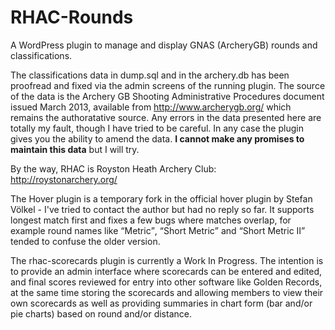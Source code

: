RHAC-Rounds
===========

A WordPress plugin to manage and display GNAS (ArcheryGB) rounds and classifications.

The classifications data in dump.sql and in the archery.db has been proofread and fixed via the admin screens of the running plugin.
The source of the data is the Archery GB Shooting Administrative Procedures document issued March 2013, available from http://www.archerygb.org/
which remains the authoratative
source. Any errors in the data presented here are totally my fault, though I have tried to be careful.
In any case the plugin gives you the ability to amend the data. **I cannot make any promises to maintain this data** but I will try.

By the way, RHAC is Royston Heath Archery Club: http://roystonarchery.org/

The Hover plugin is a temporary fork in the official hover plugin by Stefan V&ouml;lkel - I've tried to contact the author but had no reply so far.
It supports longest match first and fixes a few bugs where matches overlap, for example round names like <q>Metric</q>, <q>Short Metric</q> and
<q>Short Metric II</q> tended to confuse the older version.

The rhac-scorecards plugin is currently a Work In Progress. The intention is to provide an admin interface where scorecards can be entered and edited, and
final scores reviewed for entry into other software like Golden Records, at the same time storing the scorecards and allowing members to view
their own scorecards as well as providing summaries in chart form (bar and/or pie charts) based on round and/or distance.
